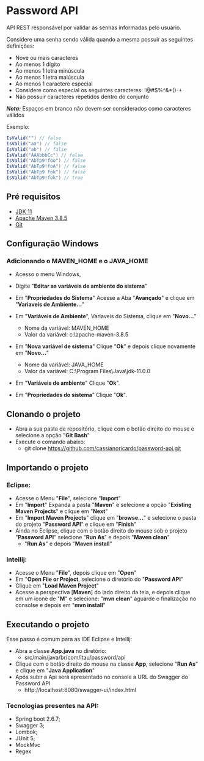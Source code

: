 # Password API

API REST responsável por validar as senhas informadas pelo usuário.

Considere uma senha sendo válida quando a mesma possuir as seguintes definições:

- Nove ou mais caracteres
- Ao menos 1 dígito
- Ao menos 1 letra minúscula
- Ao menos 1 letra maiúscula
- Ao menos 1 caractere especial
- Considere como especial os seguintes caracteres: !@#$%^&*()-+
- Não possuir caracteres repetidos dentro do conjunto

**_Nota:_**  Espaços em branco não devem ser considerados como caracteres válidos

Exemplo:

```c#
IsValid("") // false  
IsValid("aa") // false  
IsValid("ab") // false  
IsValid("AAAbbbCc") // false  
IsValid("AbTp9!foo") // false  
IsValid("AbTp9!foA") // false
IsValid("AbTp9 fok") // false
IsValid("AbTp9!fok") // true
```

## Pré requisitos

- [JDK 11](https://www.oracle.com/java/technologies/javase-jdk11-downloads.html)
- [Apache Maven 3.8.5](https://dlcdn.apache.org/maven/maven-3/3.8.5/binaries/)
- [Git](https://git-scm.com/downloads)

## Configuração Windows

### Adicionando o MAVEN_HOME e o JAVA_HOME
- Acesso o menu Windows,
- Digite "**Editar as variáveis de ambiente do sistema**"
- Em "**Propriedades do Sistema**" Acesse a Aba "**Avançado**" e clique em "**Variaveis de Ambiente...**"
- Em "**Variáveis de Ambiente**", Variaveis do Sistema, clique em "**Novo...**"
  - Nome da variável: MAVEN_HOME
  - Valor da variável: c:\apache-maven-3.8.5

- Em "**Nova variável de sistema**" Clique "**Ok**" e depois clique novamente em "**Novo...**"

  - Nome da variável: JAVA_HOME
  - Valor da variável: C:\Program Files\Java\jdk-11.0.0
- Em "**Variáveis de ambiente**" Clique "**Ok**".
- Em "**Propriedades do sistema**" Clique "**Ok**".


## Clonando o projeto

- Abra a sua pasta de repositório, clique com o botão direito do mouse e selecione a opção "**Git Bash**"
- Execute o comando abaixo:
  - git clone https://github.com/cassianoricardo/password-api.git


## Importando o projeto

### Eclipse:

- Acesse o Menu "**File**", selecione "**Import**"
- Em "**Import**" Expanda a pasta "**Maven**" e selecione a opção "**Existing Maven Projects**" e clique em "**Next**"
- Em "**Import Maven Projects**" clique em "**browse...**" e selecione o pasta do projeto "**Password API**" e clique em "**Finish**"
- Ainda no Eclipse, clique com o botão direito do mouse sob o projeto "**Password API**" selecione "**Run As**" e depois "**Maven clean**"
  - "**Run As**" e depois "**Maven install**"

### Intellij:

- Acesse o Menu "**File**", depois clique em "**Open**"
- Em "**Open File or Project**, selecione o diretório do "**Password API**"
- Clique em "**Load Maven Project**"
- Acesse a perspectiva [**Maven**] do lado direito da tela, e depois clique em um icone de "**M**" e selecione: "**mvn clean**" aguarde o finalização no consolse e depois em "**mvn install**"

## Executando o projeto

Esse passo é comum para as IDE Eclipse e Intellij:

- Abra a classe **App.java** no diretório:
  - src/main/java/br/com/itau/password/api
- Clique com o botão direito do mouse na classe **App**, selecione "**Run As**" e clique em "**Java Application**"
- Após subir a Api será apresentado no console a URL do Swagger do Password API
  - http://localhost:8080/swagger-ui/index.html

### Tecnologias presentes na API:

- Spring boot 2.6.7;
- Swagger 3;
- Lombok;
- JUnit 5;
- MockMvc
- Regex